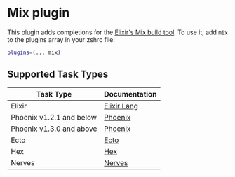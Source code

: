 # Mix plugin
This plugin adds completions for the [Elixir's Mix build tool](https://hexdocs.pm/mix/Mix.html).
To use it, add `mix` to the plugins array in your zshrc file:
```zsh
plugins=(... mix)
```
## Supported Task Types
| Task Type                | Documentation                                            |
|--------------------------|----------------------------------------------------------|
| Elixir                   | [Elixir Lang](https://elixir-lang.org/)                  |
| Phoenix v1.2.1 and below | [Phoenix](https://hexdocs.pm/phoenix/1.2.1/Phoenix.html) |
| Phoenix v1.3.0 and above | [Phoenix](https://hexdocs.pm/phoenix/Phoenix.html)       |
| Ecto                     | [Ecto](https://hexdocs.pm/ecto/Ecto.html)                |
| Hex                      | [Hex](https://hex.pm/)                                   |
| Nerves                   | [Nerves](https://nerves-project.org/)                    |
